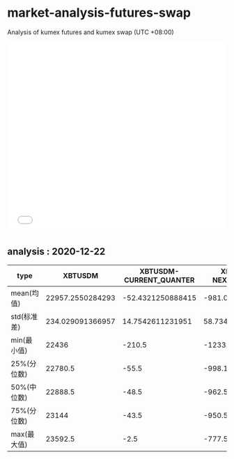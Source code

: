 # market-analysis-futures-swap
Analysis of kumex futures and kumex swap (UTC +08:00)

<iframe width="100%" height="440" src="./data.html" frameborder="no" border="0" scrolling="no"></iframe>

## analysis : 2020-12-22

type|XBTUSDM|XBTUSDM-CURRENT_QUANTER|XBTUSDM-NEXT_QUANTER|
---|---|---|---
mean(均值) | 22957.2550284293 | -52.4321250888415 | -981.080010660981
std(标准差) | 234.029091366957 | 14.7542611231951 | 58.7348395317275
min(最小值) | 22436 | -210.5 | -1233.5
25%(分位数) | 22780.5 | -55.5 | -998.125
50%(中位数) | 22888.5 | -48.5 | -962.5
75%(分位数) | 23144 | -43.5 | -950.5
max(最大值) | 23592.5 | -2.5 | -777.5
